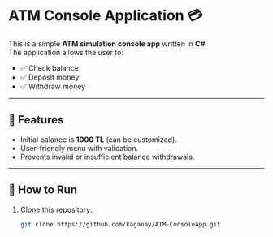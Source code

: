 # ATM Console Application 💳

This is a simple **ATM simulation console app** written in **C#**.  
The application allows the user to:

- ✅ Check balance  
- ✅ Deposit money  
- ✅ Withdraw money  

---

## 📌 Features
- Initial balance is **1000 TL** (can be customized).  
- User-friendly menu with validation.  
- Prevents invalid or insufficient balance withdrawals.  

---

## 🚀 How to Run
1. Clone this repository:
   ```bash
   git clone https://github.com/kaganay/ATM-ConsoleApp.git
